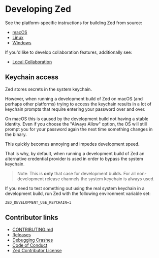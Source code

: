 # Developing Zed

See the platform-specific instructions for building Zed from source:

- [macOS](./development/macos.md)
- [Linux](./development/linux.md)
- [Windows](./development/windows.md)

If you'd like to develop collaboration features, additionally see:

- [Local Collaboration](./development/local-collaboration.md)

## Keychain access

Zed stores secrets in the system keychain.

However, when running a development build of Zed on macOS (and perhaps other
platforms) trying to access the keychain results in a lot of keychain prompts
that require entering your password over and over.

On macOS this is caused by the development build not having a stable identity.
Even if you choose the "Always Allow" option, the OS will still prompt you for
your password again the next time something changes in the binary.

This quickly becomes annoying and impedes development speed.

That is why, by default, when running a development build of Zed an alternative
credential provider is used in order to bypass the system keychain.

> Note: This is **only** that case for development builds. For all non-development
> release channels the system keychain is always used.

If you need to test something out using the real system keychain in a
development build, run Zed with the following environment variable set:

```
ZED_DEVELOPMENT_USE_KEYCHAIN=1
```

## Contributor links

- [CONTRIBUTING.md](https://github.com/zed-industries/zed/blob/main/CONTRIBUTING.md)
- [Releases](./development/releases.md)
- [Debugging Crashes](./development/debugging-crashes.md)
- [Code of Conduct](https://zed.dev/code-of-conduct)
- [Zed Contributor License](https://zed.dev/cla)
